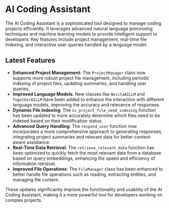 # AI Coding Assistant

The AI Coding Assistant is a sophisticated tool designed to manage coding projects efficiently. It leverages advanced natural language processing techniques and machine learning models to provide intelligent support to developers. Key features include project management, real-time file indexing, and interactive user queries handled by a language model.

## Latest Features

- **Enhanced Project Management**: The `ProjectManager` class now supports more robust project file management, including periodic indexing of project files, updating summaries, and handling user queries.
- **Improved Language Models**: New classes like `NovitaAILLM` and `TogetherAILLM` have been added to enhance the interaction with different language models, improving the accuracy and relevance of responses.
- **Dynamic File Indexing**: The `is_project_file_need_indexing` function has been updated to more accurately determine which files need to be indexed based on their modification status.
- **Advanced Query Handling**: The `respond_user` function now incorporates a more comprehensive approach to generating responses, integrating project summaries and relevant data for better context-aware assistance.
- **Real-Time Data Retrieval**: The `retrieve_relevant_data` function has been optimized to quickly fetch the most relevant data from a database based on query embeddings, enhancing the speed and efficiency of information retrieval.
- **Improved File Operations**: The `FileManager` class has been enhanced to better handle file operations such as reading, extracting entities, and managing file content.

These updates significantly improve the functionality and usability of the AI Coding Assistant, making it a more powerful tool for developers working on complex projects.